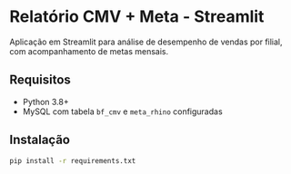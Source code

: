# Relatório CMV + Meta - Streamlit

Aplicação em Streamlit para análise de desempenho de vendas por filial, com acompanhamento de metas mensais.

## Requisitos

- Python 3.8+
- MySQL com tabela `bf_cmv` e `meta_rhino` configuradas

## Instalação

```bash
pip install -r requirements.txt
